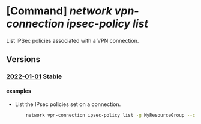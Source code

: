 # [Command] _network vpn-connection ipsec-policy list_

List IPSec policies associated with a VPN connection.

## Versions

### [2022-01-01](/Resources/mgmt-plane/L3N1YnNjcmlwdGlvbnMve30vcmVzb3VyY2Vncm91cHMve30vcHJvdmlkZXJzL21pY3Jvc29mdC5uZXR3b3JrL2Nvbm5lY3Rpb25zL3t9/2022-01-01.xml) **Stable**

<!-- mgmt-plane /subscriptions/{}/resourcegroups/{}/providers/microsoft.network/connections/{} 2022-01-01 properties.ipsecPolicies -->

#### examples

- List the IPsec policies set on a connection.
    ```bash
        network vpn-connection ipsec-policy list -g MyResourceGroup --connection-name MyConnection
    ```
